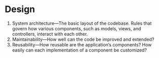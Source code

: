 # Design

1. System architecture—The basic layout of the codebase. Rules that govern how various components, such as models, views, and controllers, interact with each other.
1. Maintainability—How well can the code be improved and extended?
1. Reusability—How reusable are the application’s components? How easily can each implementation of a component be customized?
 